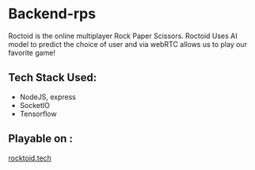 # Backend-rps

Roctoid is the online multiplayer Rock Paper Scissors. Roctoid Uses AI model to predict the choice of user and via webRTC allows us to play our favorite game!

## Tech Stack Used:
* NodeJS, express
* SocketIO
* Tensorflow

## Playable on :

[rocktoid.tech](http://rocktoid.tech/)
